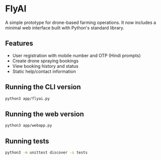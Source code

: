 # FlyAI

A simple prototype for drone-based farming operations. It now includes a minimal
web interface built with Python's standard library.

## Features
- User registration with mobile number and OTP (Hindi prompts)
- Create drone spraying bookings
- View booking history and status
- Static help/contact information

## Running the CLI version
```bash
python3 app/flyai.py
```

## Running the web version
```bash
python3 app/webapp.py
```

## Running tests
```bash
python3 -m unittest discover -s tests
```
